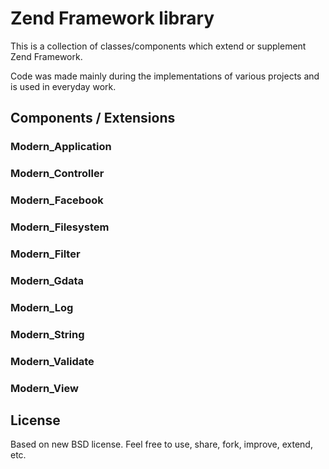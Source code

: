 # Zend Framework library #

This is a collection of classes/components which extend or supplement Zend Framework.

Code was made mainly during the implementations of various projects and is used in everyday work.

## Components / Extensions ##

### Modern_Application ###
### Modern_Controller ###
### Modern_Facebook ###
### Modern_Filesystem ###
### Modern_Filter ###
### Modern_Gdata ###
### Modern_Log ###
### Modern_String ###
### Modern_Validate ###
### Modern_View ###

## License ##

Based on new BSD license. Feel free to use, share, fork, improve, extend, etc.
